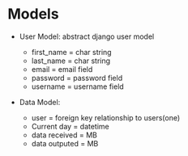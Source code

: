 # Models

- User Model: abstract django user model
    - first_name = char string
    - last_name = char string
    - email = email field
    - password = password field
    - username = username field

- Data Model: 
  - user = foreign key relationship to users(one)
  - Current day = datetime
  - data received = MB
  - data outputed = MB


